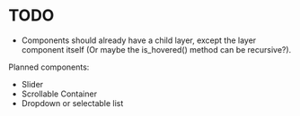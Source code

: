 # TODO

- Components should already have a child layer, except the layer component itself (Or maybe the is_hovered() method can be recursive?).

Planned components:

- Slider 
- Scrollable Container
- Dropdown or selectable list
